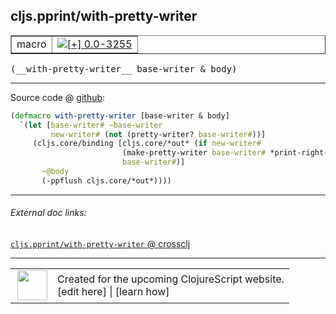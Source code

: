 ## cljs.pprint/with-pretty-writer



 <table border="1">
<tr>
<td>macro</td>
<td><a href="https://github.com/cljsinfo/cljs-api-docs/tree/0.0-3255"><img valign="middle" alt="[+] 0.0-3255" title="Added in 0.0-3255" src="https://img.shields.io/badge/+-0.0--3255-lightgrey.svg"></a> </td>
</tr>
</table>


 <samp>
(__with-pretty-writer__ base-writer & body)<br>
</samp>

---







Source code @ [github](https://github.com/clojure/clojurescript/blob/r1.7.28/src/main/cljs/cljs/pprint.clj#L17-L24):

```clj
(defmacro with-pretty-writer [base-writer & body]
  `(let [base-writer# ~base-writer
         new-writer# (not (pretty-writer? base-writer#))]
     (cljs.core/binding [cljs.core/*out* (if new-writer#
                         (make-pretty-writer base-writer# *print-right-margin* *print-miser-width*)
                         base-writer#)]
       ~@body
       (-ppflush cljs.core/*out*))))
```

<!--
Repo - tag - source tree - lines:

 <pre>
clojurescript @ r1.7.28
└── src
    └── main
        └── cljs
            └── cljs
                └── <ins>[pprint.clj:17-24](https://github.com/clojure/clojurescript/blob/r1.7.28/src/main/cljs/cljs/pprint.clj#L17-L24)</ins>
</pre>

-->

---



###### External doc links:

[`cljs.pprint/with-pretty-writer` @ crossclj](http://crossclj.info/fun/cljs.pprint/with-pretty-writer.html)<br>

---

 <table>
<tr><td>
<img valign="middle" align="right" width="48px" src="http://i.imgur.com/Hi20huC.png">
</td><td>
Created for the upcoming ClojureScript website.<br>
[edit here] | [learn how]
</td></tr></table>

[edit here]:https://github.com/cljsinfo/cljs-api-docs/blob/master/cljsdoc/cljs.pprint/with-pretty-writer.cljsdoc
[learn how]:https://github.com/cljsinfo/cljs-api-docs/wiki/cljsdoc-files

<!--

This information was too distracting to show to readers, but I'll leave it
commented here since it is helpful to:

- pretty-print the data used to generate this document
- and show how to retrieve that data



The API data for this symbol:

```clj
{:ns "cljs.pprint",
 :name "with-pretty-writer",
 :type "macro",
 :signature ["[base-writer & body]"],
 :source {:code "(defmacro with-pretty-writer [base-writer & body]\n  `(let [base-writer# ~base-writer\n         new-writer# (not (pretty-writer? base-writer#))]\n     (cljs.core/binding [cljs.core/*out* (if new-writer#\n                         (make-pretty-writer base-writer# *print-right-margin* *print-miser-width*)\n                         base-writer#)]\n       ~@body\n       (-ppflush cljs.core/*out*))))",
          :title "Source code",
          :repo "clojurescript",
          :tag "r1.7.28",
          :filename "src/main/cljs/cljs/pprint.clj",
          :lines [17 24]},
 :full-name "cljs.pprint/with-pretty-writer",
 :full-name-encode "cljs.pprint/with-pretty-writer",
 :history [["+" "0.0-3255"]]}

```

Retrieve the API data for this symbol:

```clj
;; from Clojure REPL
(require '[clojure.edn :as edn])
(-> (slurp "https://raw.githubusercontent.com/cljsinfo/cljs-api-docs/catalog/cljs-api.edn")
    (edn/read-string)
    (get-in [:symbols "cljs.pprint/with-pretty-writer"]))
```

-->
